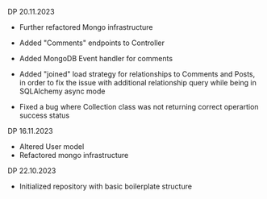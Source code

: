 DP 20.11.2023
- Further refactored Mongo infrastructure

- Added "Comments" endpoints to Controller
- Added MongoDB Event handler for comments
- Added "joined" load strategy for relationships to Comments and Posts, in order to fix the issue with additional relationship query while being in SQLAlchemy async mode

- Fixed a bug where Collection class was not returning correct operartion success status

DP 16.11.2023
- Altered User model
- Refactored mongo infrastructure

DP 22.10.2023
- Initialized repository with basic boilerplate structure
